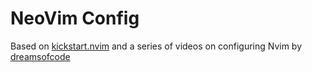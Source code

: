 # NeoVim Config

Based on [kickstart.nvim](https://github.com/nvim-lua/kickstart.nvim)
and a series of videos on configuring Nvim by [dreamsofcode](https://www.youtube.com/playlist?list=PL05iK6gnYad1sb4iQyqsim_Jc_peZdNXf)
